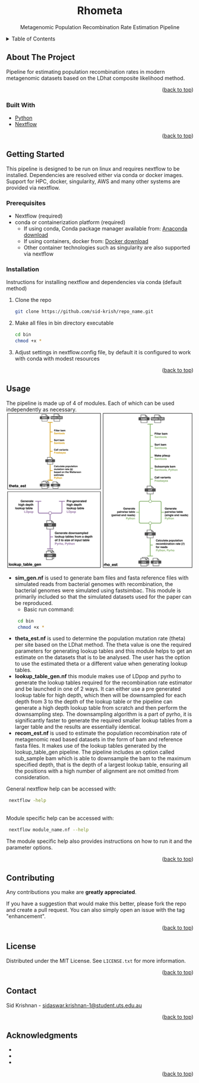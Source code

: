 <div id="top"></div>

<!-- PROJECT LOGO -->
<br />

[//]: # (<div align="center">)

[//]: # ()
[//]: # (  <a href="https://github.com/sid-krish/rhometa">)

[//]: # ()
[//]: # (    <img src="images/logo.png" alt="Logo" width="80" height="80">)

[//]: # ()
[//]: # (  </a>)

<h1 align="center">Rhometa</h1>

  <p align="center">
    Metagenomic Population Recombination Rate Estimation Pipeline

[//]: # (    <br />)

[//]: # (    <a href="https://github.com/github_username/repo_name"><strong>Explore the docs »</strong></a>)

[//]: # (    <br />)

[//]: # (    <br />)

[//]: # (    <a href="https://github.com/github_username/repo_name">View Demo</a>)

[//]: # (    ·)

[//]: # (    <a href="https://github.com/github_username/repo_name/issues">Report Bug</a>)

[//]: # (    ·)

[//]: # (    <a href="https://github.com/github_username/repo_name/issues">Request Feature</a>)
  </p>

[//]: # (</div>)



<!-- TABLE OF CONTENTS -->
<details>
  <summary>Table of Contents</summary>
  <ol>
    <li>
      <a href="#about-the-project">About The Project</a>
      <ul>
        <li><a href="#built-with">Built With</a></li>
      </ul>
    </li>
    <li>
      <a href="#getting-started">Getting Started</a>
      <ul>
        <li><a href="#prerequisites">Prerequisites</a></li>
        <li><a href="#installation">Installation</a></li>
      </ul>
    </li>
    <li><a href="#usage">Usage</a></li>
    <li><a href="#roadmap">Roadmap</a></li>
    <li><a href="#contributing">Contributing</a></li>
    <li><a href="#license">License</a></li>
    <li><a href="#contact">Contact</a></li>
    <li><a href="#acknowledgments">Acknowledgments</a></li>
  </ol>
</details>



<!-- ABOUT THE PROJECT -->
## About The Project

[//]: # ([![Product Name Screen Shot][product-screenshot]]&#40;https://example.com&#41;)

Pipeline for estimating population recombination rates in modern metagenomic
datasets based on the LDhat composite likelihood method.
<p align="right">(<a href="#top">back to top</a>)</p>



### Built With

* [Python](https://www.python.org/)
* [Nextflow](https://www.nextflow.io/)


<p align="right">(<a href="#top">back to top</a>)</p>



<!-- GETTING STARTED -->
## Getting Started

This pipeline is designed to be run on linux and requires nextflow to be installed. 
Dependencies are resolved either via conda or docker images. Support for HPC, docker, singularity, AWS
and many other systems are provided via nextflow.

### Prerequisites
* Nextflow (required)
* conda or containerization platform (required)
  * If using conda, Conda package manager available from: [Anaconda download](https://www.anaconda.com/products/individual)
  * If using containers, docker from: [Docker download](https://www.docker.com/get-started)
  * Other container technologies such as singularity are also supported via nextflow


### Installation
Instructions for installing nextflow and dependencies via conda (default method)
1. Clone the repo
   ```sh
   git clone https://github.com/sid-krish/repo_name.git
   ```
2. Make all files in bin directory executable
   ```sh
   cd bin
   chmod +x *
   ```
3. Adjust settings in nextflow.config file, by default it is configured to work with conda with modest resources

<p align="right">(<a href="#top">back to top</a>)</p>

<!-- USAGE EXAMPLES -->
## Usage

The pipeline is made up of 4 of modules. Each of which can be used independently as necessary.
![Logo](images/modules.png)

* **sim_gen.nf** is used to generate bam files and fasta reference files with simulated reads from bacterial genomes with recombination, the bacterial genomes were simulated using fastsimbac. This module is primarily included so that the simulated datasets used for the paper can be reproduced.
  * Basic run command:
  ```sh
   cd bin
   chmod +x *
   ```
* **theta_est.nf** is used to determine the population mutation rate (theta) per site based on the LDhat method. The theta value is one the required parameters for generating lookup tables and this module helps to get an estimate on the datasets that is to be analysed. The user has the option to use the estimated theta or a different value when generating lookup tables.
* **lookup_table_gen.nf** this module makes use of LDpop and pyrho to generate the lookup tables required for the recombination rate estimator and be launched in one of 2 ways. It can either use a pre generated lookup table for high depth, which then will be downsampled for each depth from 3 to the depth of the lookup table or the pipeline can generate a high depth lookup table from scratch and then perform the downsampling step. The downsampling algorithm is a part of pyrho, it is significantly faster to generate the required smaller lookup tables from a larger table and the results are essentially identical.
* **recom_est.nf** is used to estimate the population recombination rate of metagenomic read based datasets in the form of bam and reference fasta files. It makes use of the lookup tables generated by the lookup_table_gen pipeline. The pipeline includes an option called sub_sample bam which is able to downsample the bam to the maximum specified depth, that is the depth of a largest lookup table, ensuring all the positions with a high number of alignment are not omitted from consideration. 


General nextflow help can be accessed with: 
   ```sh
    nextflow -help
   ```
\
Module specific help can be accessed with:
   ```sh
    nextflow module_name.nf --help
   ```
The module specific help also provides instructions on how to run it and the parameter options.


<p align="right">(<a href="#top">back to top</a>)</p>


<!-- CONTRIBUTING -->
## Contributing

Any contributions you make are **greatly appreciated**.

If you have a suggestion that would make this better, please fork the repo and create a pull request. You can also simply open an issue with the tag "enhancement".

<p align="right">(<a href="#top">back to top</a>)</p>



<!-- LICENSE -->
## License

Distributed under the MIT License. See `LICENSE.txt` for more information.

<p align="right">(<a href="#top">back to top</a>)</p>



<!-- CONTACT -->
## Contact

Sid Krishnan - sidaswar.krishnan-1@student.uts.edu.au

[//]: # (Project Link: [https://github.com/github_username/repo_name]&#40;https://github.com/github_username/repo_name&#41;)

<p align="right">(<a href="#top">back to top</a>)</p>



<!-- ACKNOWLEDGMENTS -->
## Acknowledgments

* []()
* []()
* []()

<p align="right">(<a href="#top">back to top</a>)</p>



<!-- MARKDOWN LINKS & IMAGES -->
<!-- https://www.markdownguide.org/basic-syntax/#reference-style-links -->
[contributors-shield]: https://img.shields.io/github/contributors/github_username/repo_name.svg?style=for-the-badge
[contributors-url]: https://github.com/github_username/repo_name/graphs/contributors
[forks-shield]: https://img.shields.io/github/forks/github_username/repo_name.svg?style=for-the-badge
[forks-url]: https://github.com/github_username/repo_name/network/members
[stars-shield]: https://img.shields.io/github/stars/github_username/repo_name.svg?style=for-the-badge
[stars-url]: https://github.com/github_username/repo_name/stargazers
[issues-shield]: https://img.shields.io/github/issues/github_username/repo_name.svg?style=for-the-badge
[issues-url]: https://github.com/github_username/repo_name/issues
[license-shield]: https://img.shields.io/github/license/github_username/repo_name.svg?style=for-the-badge
[license-url]: https://github.com/github_username/repo_name/blob/master/LICENSE.txt
[linkedin-shield]: https://img.shields.io/badge/-LinkedIn-black.svg?style=for-the-badge&logo=linkedin&colorB=555
[linkedin-url]: https://linkedin.com/in/linkedin_username
[product-screenshot]: images/screenshot.png
